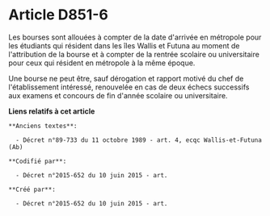 # Article D851-6

Les bourses sont allouées à compter de la date d'arrivée en métropole pour les étudiants qui résident dans les îles Wallis et
Futuna au moment de l'attribution de la bourse et à compter de la rentrée scolaire ou universitaire pour ceux qui résident en
métropole à la même époque.

Une bourse ne peut être, sauf dérogation et rapport motivé du chef de l'établissement intéressé, renouvelée en cas de deux
échecs successifs aux examens et concours de fin d'année scolaire ou universitaire.

**Liens relatifs à cet article**

	**Anciens textes**:

	  - Décret n°89-733 du 11 octobre 1989 - art. 4, ecqc Wallis-et-Futuna (Ab)

	**Codifié par**:

	  - Décret n°2015-652 du 10 juin 2015 - art.

	**Créé par**:

	  - Décret n°2015-652 du 10 juin 2015 - art.

